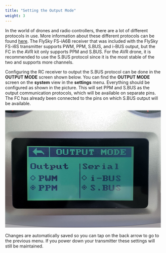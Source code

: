```yaml
---
title: "Setting the Output Mode"
weight: 3
---
```


In the world of drones and radio controllers, there are a lot of different protocols
in use. More information about these different protocols can be found
[here](https://oscarliang.com/pwm-ppm-sbus-dsm2-dsmx-sumd-difference/).
The FlySky FS-iA6B receiver that was included with the FlySky FS-i6S transmitter
supports PWM, PPM, S.BUS, and i-BUS output, but the FC in the AVR kit only supports
PPM and S.BUS. For the AVR drone, it is recommended to use the S.BUS protocol since
it is the most stable of the two and supports more channels.

Configuring the RC receiver to output the S.BUS protocol can be done in the
**OUTPUT MODE** screen shown below. You can find the
**OUTPUT MODE** screen on the **system** view in the **settings** menu.
Everything should be configured as shown in the picture.
This will set PPM and S.BUS as the output communication protocols, which will be
available on separate pins. The FC has already been connected to the pins on
which S.BUS output will be available.

![Output mode configured for PPM and S.BUS](ppm_settings.jpg)

Changes are automatically saved so you can tap on the back arrow to go to the
previous menu. If you power down your transmitter these settings will
still be maintained.

